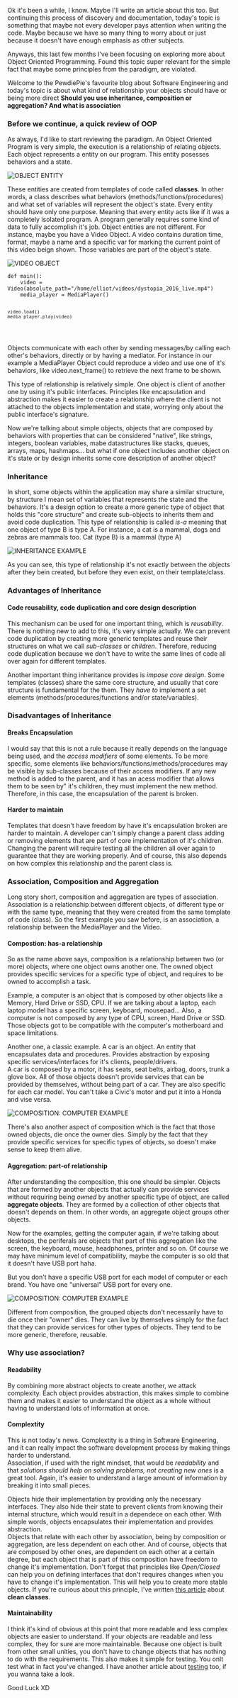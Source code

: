 <div style="text-align: left;">
    <p>
        Ok  it's been a while, I know. Maybe I'll write an article about this
        too. But continuing this process of discovery and documentation,
        today's topic is something that maybe not every developer pays attention
        when writing the code. Maybe because we have so many thing to worry
        about or just because it doesn't have enough emphasis as other subjects.
    </p>
    <p>
        Anyways, this last few months I've been focusing on exploring more about
        Object Oriented Programming. Found this topic super relevant
        for the simple fact that maybe some principles from the paradigm, are violated.
    </p>
    <p>
        Welcome to the PewdiePie's favourite blog about Software Engineering and today's topic
        is about what kind of relationship your objects should have or being more direct
        <b>Should you use inheritance, composition or aggregation? And what is association</b>
    </p>
    <h3>Before we continue, a quick review of OOP</h3>
    <p>
        As always, I'd like to start reviewing the paradigm. An Object Oriented Program
        is very simple, the execution is a relationship of relating objects. Each object
        represents a entity on our program. This entity posesses behaviors and a state.
    </p>
    <img class="post-img" src="images/inheritance-association/object-entity.svg" alt="OBJECT ENTITY">
    <p>
        These entities are created from templates of code called <b>classes</b>.
        In other words, a class describes what behaviors (methods/functions/procedures)
        and what set of variables will represent the object's state. Every entity
        should have only one purpose. Meaning that every entity acts like if it was
        a completely isolated program. A program generally requires some kind of data
        to fully accomplish it's job. Object entities are not different. For instance,
        maybe you have a Video Object. A video contains duration time, format, maybe a name
        and a specific var for marking the current point of this video beign shown.
        Those variables are part of the object's state.
    </p>
    <img class="post-img" src="images/inheritance-association/Media-Player.svg" alt="VIDEO OBJECT">
    <pre class="brush: python">
<code>def main():
    video = Video(absolute_path="/home/elliot/videos/dystopia_2016_live.mp4")
    media_player = MediaPlayer()
    
    video.load()
    media_player.play(video)
</code>
</pre>
    <p>
        Objects communicate with each other by sending messages/by
        calling each other's behaviors, directly or by having a mediator.
        For instance in our example a MediaPlayer Object
        could reproduce a video and use one of it's behaviors, like video.next_frame()
        to retrieve the next frame to be shown.
    </p>
    <p>
        This type of relationship is relatively simple. One object is client of another one
        by using it's public interfaces. Principles like encapsulation and abstraction
        makes it easier to create a relationship where the client is not attached to the
        objects implementation and state, worrying only about the public interface's signature.
    </p>
    <p>
        Now we're talking about simple objects, objects that are composed by behaviors with
        properties that can be considered "native", like strings, integers, boolean variables,
        mabe datastructures like stacks, queues, arrays, maps, hashmaps... but what if one
        object includes another object on it's state or by design inherits some core
        description of another object?
    </p>
    <h3>Inheritance</h3>
    <p>
        In short, some objects within the application may share a similar structure,
        by structure I mean set of variables that represents the state and the behaviors.
        It's a design option to create a more generic type of object that
        holds this "core structure" and create sub-objects to inherits them and
        avoid code duplication. This type of relationship is called <i>is-a</i>
        meaning that one object of type B is type A. For instance, a cat is a mammal,
        dogs and zebras are mammals too. Cat (type B) is a mammal (type A)
    </p>
    <img class="post-img" src="images/inheritance-association/is-a.svg" alt="INHERITANCE EXAMPLE">
    <p>
        As you can see, this type of relationship it's not exactly between the objects
        after they bein created, but before they even exist, on their template/class.
    </p>
    <h3>Advantages of Inheritance</h3>
    <h4>Code reusability, code duplication and core design description</h4>
    <p>
        This mechanism can be used for one important thing, which is
        <i>reusability</i>. There is nothing new to add to this, it's
        very simple actually. We can prevent code duplication by creating
        more generic templates and reuse their structures on what we call
        <i>sub-classes</i> or <i>children</i>. Therefore, reducing code
        duplication because we don't have to write the same lines of code
        all over again for different templates.
    </p>
    <p>
        Another important thing inheritance provides is <i>impose core design</i>.
        Some templates (classes) share the same core structure, and usually
        that core structure is fundamental for the them. They <i>have to</i>
        implement a set elements (methods/procedures/functions and/or state/variables).
    </p>
    <h3>Disadvantages of Inheritance</h3>
    <h4>Breaks Encapsulation</h4>
    <p>
        I would say that this is not a rule because it really depends
        on the language being used, and the <i>access modifiers</i>
        of some elements. To be more specific, some elements like behaviors/functions/methods/procedures
        may be visible by sub-classes because of their access modifiers.
        If any new method is added to the parent, and it has an acess modifier
        that allows them to be seen by" it's children, they must implement
        the new method. Therefore, in this case, the encapsulation of 
        the parent is broken.
    </p>
    <h4>Harder to maintain</h4>
    <p>
        Templates that doesn't have freedom by have it's encapsulation broken
        are harder to maintain. A developer can't simply change a parent class
        adding or removing elements that are part of core implementation
        of it's children. Changing the parent will require testing all the
        children all over again to guarantee that they are working properly.
        And of course, this also depends on how complex this relationship and
        the parent class is.
    </p>
    <h3>Association, Composition and Aggregation</h3>
    <p>
        Long story short, composition and aggregation are types of association.
        Association is a relationship between different objects, of different
        type or with the same type, meaning that they were created from the
        same template of code (class). So the first example you saw before,
        is an association, a relationship between the MediaPlayer and the Video.
    </p>
    <h4>Compostion: has-a relationship</h4>
    <p>
        So as the name above says, composition is a relationship between
        two (or more) objects, where one object owns another one.
        The owned object provides specific services for a specific type
        of object, and requires to be owned to accomplish a task.
    </p>
    <p>
        Example, a computer is an object that is composed by other objects
        like a Memory, Hard Drive or SSD, CPU. If we are talking about
        a laptop, each laptop model has a specific screen, keyboard, mousepad...
        Also, a computer is not composed by any type of CPU, screen, Hard Drive
        or SSD. Those objects got to be compatible with the computer's motherboard
        and space limitations. 
    </p>
    <p>
        Another one, a classic example. A car is an object. An entity that
        encapsulates data and procedures. Provides abstraction by exposing
        specific services/interfaces for it's clients, people/drivers.
        <br>
        A car is composed by a motor, it has seats, seat belts,
        airbag, doors, trunk a glove box. All of those objects doesn't provide
        services that can be provided by themselves, without being 
        part of a car. They are also specific for each car model.
        You can't take a Civic's motor and put it into a Honda and vise versa.
    </p>
    <img class="post-img" src="images/inheritance-association/association-composition.svg" alt="COMPOSITION: COMPUTER EXAMPLE">
    <p>
        There's also another aspect of composition which is the fact 
        that those owned objects, die once the owner dies. Simply
        by the fact that they provide specific services for specific
        types of objects, so doesn't make sense to keep them alive.
    </p>
    <h4>Aggregation: part-of relationship</h4>
    <p>
        After understanding the composition, this one should be simpler.
        Objects that are formed by another objects that actually
        can provide services without requiring being <i>owned</i>
        by another specific type of object, are called
        <b>aggregate objects</b>. They are formed by a collection
        of other objects that doesn't depends on them. In other
        words, an aggregate object groups other objects.
    </p>
    <p>
        Now for the examples, getting the computer again,
        if we're talking about desktops, the periferals
        are objects that part of this aggregation like the screen,
        the keyboard, mouse, headphones, printer and so on.
        Of course we may have minimum level of compatibility,
        maybe the computer is so old that it doesn't have
        USB port haha.
    </p>
    <p>
        But you don't have a specific 
        USB port for each model of computer or each brand. You have
        one "universal" USB port for every one.
    </p>
    <img class="post-img" src="images/inheritance-association/association-aggregation.svg" alt="COMPOSITION: COMPUTER EXAMPLE">
    <p>
        Different from composition, the grouped objects
        don't necessarily have to die once their "owner"
        dies. They can live by themselves simply for the fact
        that they can provide services for other types of objects.
        They tend to be more generic, therefore, reusable.
    </p>
    <h3>Why use association?</h3>
    <h4>Readability</h4>
    <p>
        By combining more abstract objects to create another,
        we attack complexity. Each object provides abstraction,
        this makes simple to combine them and makes it easier 
        to understand the object as a whole without having to
        understand lots of information at once.
    </p>
    <h4>Complextity</h4>
    <p>
        This is not today's news. Complextity is a thing in Software
        Engineering, and it can really impact the software
        development process by making things harder to understand.
        <br>
        Association, if used with the right mindset, that would
        be <i>readability</i> and that <i>solutions should help on
            solving problems, not creating new ones
        </i> is a great tool. Again, it's easier to understand
        a large amount of information by breaking it into small
        pieces.
    </p>
    <p>
        Objects hide their implementation by providing only the
        necessary interfaces. They also hide their
        state to prevent clients from knowing their internal
        structure, which would result in a dependece on each other.
        With simple words, objects encapsulates their implementation
        and provides abstraction.
        <br>
        Objects that relate with each other by association,
        being by composition or aggregation, are less dependent
        on each other. And of course, objects that are composed
        by other ones, are dependent on each other at a certain
        degree, but each object that is part of this composition
        have freedom to change it's implementation.
        Don't forget that principles like <i>Open/Closed</i>
        can help you on defining interfaces that don't requires
        changes when you have to change it's implementation.
        This will help you to create more stable objects.
        If you're curious about this principle, I've written
        <a href="https://gabrielslima.github.io/blog/post.html?id=13" target="_blank">this article</a>
        about <b>clean classes</b>.
    </p>
    <h4>Maintainability</h4>
    <p>
        I think it's kind of obvious at this point that
        more readable and less complex objects are easier to
        understand. If your objects are readable and less complex,
        they for sure are more maintainable. Because one object is
        built from other small unities, you don't have to change
        objects that has nothing to do with the requirements.
        This also makes it simple for testing. You onlt test
        what in fact you've changed. I have another article
        about <a href="https://gabrielslima.github.io/blog/post.html?id=12" target="_blank">testing</a> too, if you wanna
        take a look.
    </p>
    Good Luck XD
</div>